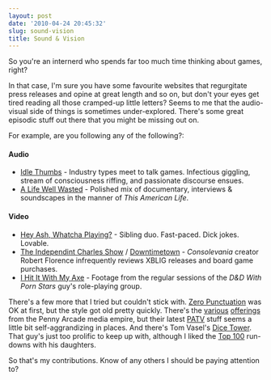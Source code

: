 ```yaml
---
layout: post
date: '2010-04-24 20:45:32'
slug: sound-vision
title: Sound & Vision
---
```


So you're an internerd who spends far too much time thinking about games, right?

In that case, I'm sure you have some favourite websites that regurgitate press releases and opine at great length and so on, but don't your eyes get tired reading all those cramped-up little letters? Seems to me that the audio-visual side of things is sometimes under-explored. There's some great episodic stuff out there that you might be missing out on.

For example, are you following any of the following?:

#### Audio

* [Idle Thumbs][it] - Industry types meet to talk games. Infectious giggling, stream of consciousness riffing, and passionate discourse ensues.
* [A Life Well Wasted][alww] - Polished mix of documentary, interviews & soundscapes in the manner of _This American Life_.

#### Video

* [Hey Ash, Whatcha Playing?][hawp] - Sibling duo. Fast-paced. Dick jokes. Lovable.
* [The Independint Charles Show][tics] / [Downtimetown][dtt] - _Consolevania_ creator Robert Florence infrequently reviews XBLIG releases and board game purchases.
* [I Hit It With My Axe][hwma] - Footage from the regular sessions of the _D&D With Porn Stars_ guy's role-playing group.

There's a few more that I tried but couldn't stick with. [Zero Punctuation][zp] was OK at first, but the style got old pretty quickly. There's the [various][padlc] [offerings][padnd] from the Penny Arcade media empire, but their latest [PATV][patv] stuff seems a little bit self-aggrandizing in places. And there's Tom Vasel's [Dice Tower][tdt]. That guy's just too prolific to keep up with, although I liked the [Top 100][tdt100] run-downs with his daughters.

So that's my contributions. Know of any others I should be paying attention to?

[hawp]: http://www.gametrailers.com/game/hey-ash-whatcha-playin/11350
[alww]: http://alifewellwasted.com/
[it]: http://www.idlethumbs.net/
[tics]: http://www.oxm.co.uk/article.php?id=18957
[dtt]: http://www.downtimetown.com/
[hwma]: http://www.escapistmagazine.com/videos/view/i-hit-it-with-my-axe

[zp]: http://www.escapistmagazine.com/videos/view/zero-punctuation
[padlc]: http://feeds.penny-arcade.com/padlc
[padnd]: http://www.wizards.com/DnD/Article.aspx?x=dnd/4pod/20080530
[patv]: http://www.penny-arcade.com/patv/
[tdt]: http://www.thedicetower.com/thedicetower/index.php
[tdt100]: http://www.thedicetower.com/thedicetower/index.php/top_100
